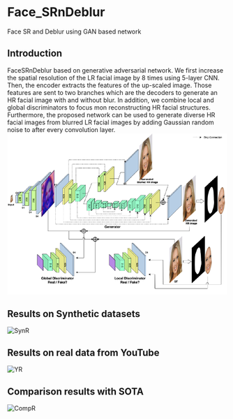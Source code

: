 # Face_SRnDeblur
Face SR and Deblur using GAN based network

## Introduction
FaceSRnDeblur based on generative adversarial network. We first increase the spatial resolution of the LR facial image by 8 times using 5-layer CNN. Then, the encoder extracts the features of the up-scaled image. Those features are sent to two branches which are the decoders to generate an HR facial image with and without blur. In addition, we combine local and global discriminators to focus mon reconstructing HR facial structures. Furthermore, the proposed network can be used to generate diverse HR facial images from blurred LR facial images by adding Gaussian random noise to after every convolution layer.
![Ntw](./img/Network.png)

## Results on Synthetic datasets
![SynR](./img/synthetic_results.png,width="100%")

## Results on real data from YouTube
![YR](./img/Youtube_results.png,width="100%")

## Comparison results with SOTA
![CompR](./img/comparison_results.png,width="100%")

